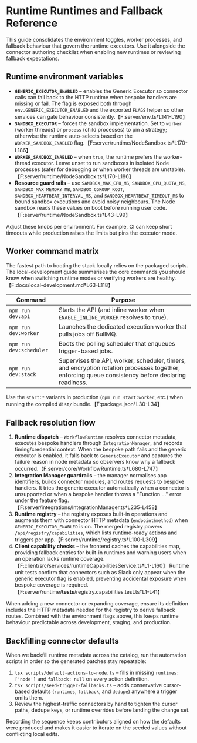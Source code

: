 # Runtime Runtimes and Fallback Reference

This guide consolidates the environment toggles, worker processes, and fallback behaviour that govern the runtime executors. Use it alongside the connector authoring checklist when enabling new runtimes or reviewing fallback expectations.

## Runtime environment variables

- **`GENERIC_EXECUTOR_ENABLED`** – enables the Generic Executor so connector calls can fall back to the HTTP runtime when bespoke handlers are missing or fail. The flag is exposed both through `env.GENERIC_EXECUTOR_ENABLED` and the exported `FLAGS` helper so other services can gate behaviour consistently.【F:server/env.ts†L141-L190】
- **`SANDBOX_EXECUTOR`** – forces the sandbox implementation. Set to `worker` (worker threads) or `process` (child processes) to pin a strategy; otherwise the runtime auto-selects based on the `WORKER_SANDBOX_ENABLED` flag.【F:server/runtime/NodeSandbox.ts†L170-L186】
- **`WORKER_SANDBOX_ENABLED`** – when `true`, the runtime prefers the worker-thread executor. Leave unset to run sandboxes in isolated Node processes (safer for debugging or when worker threads are unstable).【F:server/runtime/NodeSandbox.ts†L170-L186】
- **Resource guard rails** – use `SANDBOX_MAX_CPU_MS`, `SANDBOX_CPU_QUOTA_MS`, `SANDBOX_MAX_MEMORY_MB`, `SANDBOX_CGROUP_ROOT`, `SANDBOX_HEARTBEAT_INTERVAL_MS`, and `SANDBOX_HEARTBEAT_TIMEOUT_MS` to bound sandbox executions and avoid noisy neighbours. The Node sandbox reads these values on boot before running user code.【F:server/runtime/NodeSandbox.ts†L43-L99】

Adjust these knobs per environment. For example, CI can keep short timeouts while production raises the limits but pins the executor mode.

## Worker command matrix

The fastest path to booting the stack locally relies on the packaged scripts. The local-development guide summarises the core commands you should know when switching runtime modes or verifying workers are healthy.【F:docs/local-development.md†L63-L118】

| Command | Purpose |
| --- | --- |
| `npm run dev:api` | Starts the API (and inline worker when `ENABLE_INLINE_WORKER` resolves to `true`). |
| `npm run dev:worker` | Launches the dedicated execution worker that pulls jobs off BullMQ. |
| `npm run dev:scheduler` | Boots the polling scheduler that enqueues trigger-based jobs. |
| `npm run dev:stack` | Supervises the API, worker, scheduler, timers, and encryption rotation processes together, enforcing queue consistency before declaring readiness. |

Use the `start:*` variants in production (`npm run start:worker`, etc.) when running the compiled `dist/` bundle.【F:package.json†L30-L34】

## Fallback resolution flow

1. **Runtime dispatch** – `WorkflowRuntime` resolves connector metadata, executes bespoke handlers through `IntegrationManager`, and records timing/credential context. When the bespoke path fails and the generic executor is enabled, it falls back to `GenericExecutor` and captures the failure reason in node metadata so observers know why a fallback occurred.【F:server/core/WorkflowRuntime.ts†L680-L747】
2. **Integration Manager guardrails** – the manager normalises app identifiers, builds connector modules, and routes requests to bespoke handlers. It tries the generic executor automatically when a connector is unsupported or when a bespoke handler throws a "Function …" error under the feature flag.【F:server/integrations/IntegrationManager.ts†L235-L458】
3. **Runtime registry** – the registry exposes built-in operations and augments them with connector HTTP metadata (`endpoint`/`method`) when `GENERIC_EXECUTOR_ENABLED` is on. The merged registry powers `/api/registry/capabilities`, which lists runtime-ready actions and triggers per app.【F:server/runtime/registry.ts†L100-L309】
4. **Client capability checks** – the frontend caches the capabilities map, providing fallback entries for built-in runtimes and warning users when an operation lacks runtime coverage.【F:client/src/services/runtimeCapabilitiesService.ts†L1-L160】 Runtime unit tests confirm that connectors such as Slack only appear when the generic executor flag is enabled, preventing accidental exposure when bespoke coverage is required.【F:server/runtime/__tests__/registry.capabilities.test.ts†L1-L41】

When adding a new connector or expanding coverage, ensure its definition includes the HTTP metadata needed for the registry to derive fallback routes. Combined with the environment flags above, this keeps runtime behaviour predictable across development, staging, and production.

## Backfilling connector defaults

When we backfill runtime metadata across the catalog, run the automation scripts in order so the generated patches stay repeatable:

1. `tsx scripts/default-actions-to-node.ts` – fills in missing `runtimes: ['node']` and `fallback: null` on every action definition.
2. `tsx scripts/seed-trigger-fallbacks.ts` – adds conservative cursor-based defaults (`runtimes`, `fallback`, and `dedupe`) anywhere a trigger omits them.
3. Review the highest-traffic connectors by hand to tighten the cursor paths, dedupe keys, or runtime overrides before landing the change set.

Recording the sequence keeps contributors aligned on how the defaults were produced and makes it easier to iterate on the seeded values without conflicting local edits.
